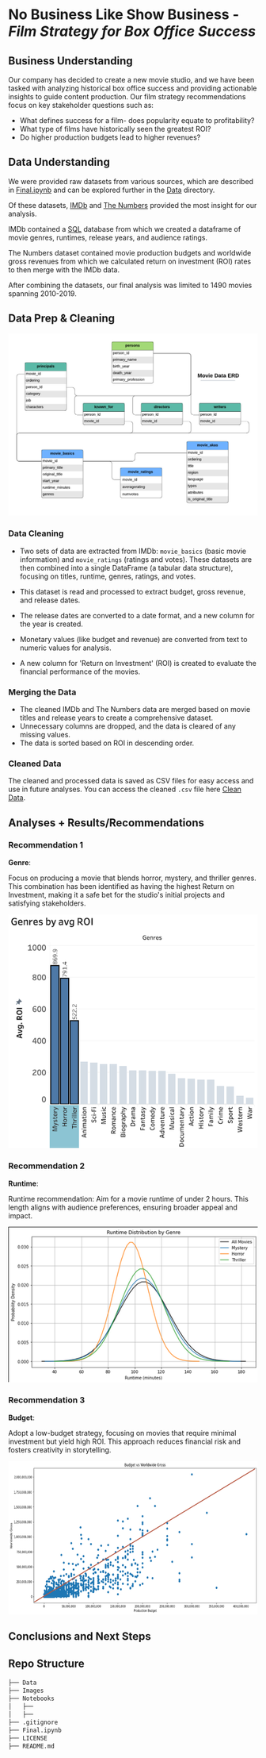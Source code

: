 # **No Business Like Show Business** - *Film Strategy for Box Office Success*
## Business Understanding

Our company has decided to create a new movie studio, and we have been tasked with analyzing historical box office success and providing actionable insights to guide content production. Our film strategy recommendations focus on key stakeholder questions such as:

- What defines success for a film- does popularity equate to profitability?
- What type of films have historically seen the greatest ROI?
- Do higher production budgets lead to higher revenues?

## Data Understanding
We were provided raw datasets from various sources, which are described in [Final.ipynb](https://github.com/pyamin1878/Movie-Project/blob/main/Final.ipynb) and can be explored further in the [Data](https://github.com/pyamin1878/Movie-Project/tree/main/Data) directory. 

Of these datasets, [IMDb](https://www.imdb.com/) and [The Numbers](https://www.the-numbers.com/) provided the most insight for our analysis. 

IMDb contained a [SQL](https://docs.python.org/3/library/sqlite3.html) database from which we created a dataframe of movie genres, runtimes, release years, and audience ratings.

The Numbers dataset contained movie production budgets and worldwide gross revenues from which we calculated return on investment (ROI) rates to then merge with the IMDb data.

After combining the datasets, our final analysis was limited to 1490 movies spanning 2010-2019.


## Data Prep & Cleaning
![Alt text](Images/IMDB_ERD.jpeg)

### Data Cleaning
- Two sets of data are extracted from IMDb: `movie_basics` (basic movie information) and `movie_ratings` (ratings and votes).
These datasets are then combined into a single DataFrame (a tabular data structure), focusing on titles, runtime, genres, ratings, and votes.

- This dataset is read and processed to extract budget, gross revenue, and release dates.

- The release dates are converted to a date format, and a new column for the year is created.

- Monetary values (like budget and revenue) are converted from text to numeric values for analysis.

- A new column for 'Return on Investment' (ROI) is created to evaluate the financial performance of the movies.
### Merging the Data
- The cleaned IMDb and The Numbers data are merged based on movie titles and release years to create a comprehensive dataset.
- Unnecessary columns are dropped, and the data is cleared of any missing values.
- The data is sorted based on ROI in descending order.

### Cleaned Data

The cleaned and processed data is saved as CSV files for easy access and use in future analyses. You can access the cleaned `.csv` file here [Clean Data](https://github.com/pyamin1878/Movie-Project/blob/main/Data/movie_clean_v2.csv).

## Analyses + Results/Recommendations 

### Recommendation 1

**Genre**: 

Focus on producing a movie that blends horror, mystery, and thriller genres. This combination has been identified as having the highest Return on Investment, making it a safe bet for the studio's initial projects and satisfying stakeholders.

![Alt text](Images/genres.png)

### Recommendation 2

**Runtime**: 

Runtime recommendation: Aim for a movie runtime of under 2 hours. This length aligns with audience preferences, ensuring broader appeal and impact.

![Alt text](Images/runtime_new.png)

### Recommendation 3

**Budget**: 

Adopt a low-budget strategy, focusing on movies that require minimal investment but yield high ROI. This approach reduces financial risk and fosters creativity in storytelling.

![Alt text](Images/budget_new.png)

## Conclusions and Next Steps

## Repo Structure 
```
├── Data
├── Images
├── Notebooks
│   ├── 
│   ├── 
├── .gitignore
├── Final.ipynb
├── LICENSE
├── README.md
```
